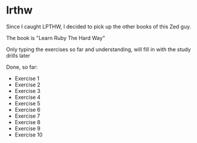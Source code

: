 lrthw
=====
Since I caught LPTHW, I decided to pick up the other books of this Zed guy.

The book is "Learn Ruby The Hard Way"

Only typing the exercises so far and understanding, will fill in with the study drills later

Done, so far:
- Exercise 1
- Exercise 2
- Exercise 3
- Exercise 4
- Exercise 5
- Exercise 6
- Exercise 7
- Exercise 8
- Exercise 9
- Exercise 10

